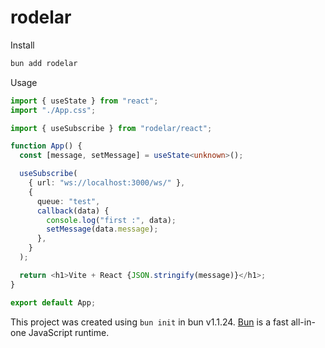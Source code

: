 # rodelar

Install

```bash
bun add rodelar
```

Usage

```ts
import { useState } from "react";
import "./App.css";

import { useSubscribe } from "rodelar/react";

function App() {
  const [message, setMessage] = useState<unknown>();

  useSubscribe(
    { url: "ws://localhost:3000/ws/" },
    {
      queue: "test",
      callback(data) {
        console.log("first :", data);
        setMessage(data.message);
      },
    }
  );

  return <h1>Vite + React {JSON.stringify(message)}</h1>;
}

export default App;
```

This project was created using `bun init` in bun v1.1.24. [Bun](https://bun.sh) is a fast all-in-one JavaScript runtime.
